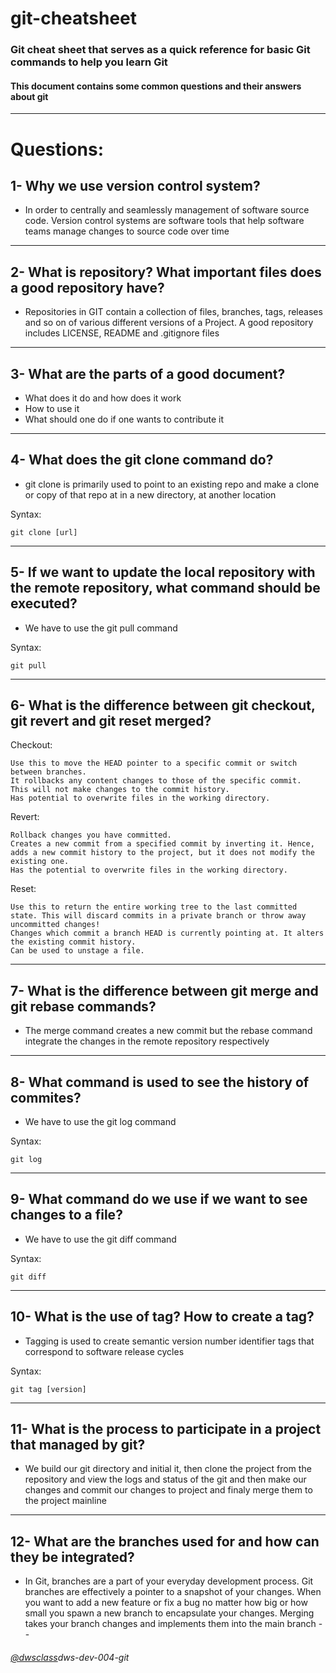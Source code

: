 # git-cheatsheet
### Git cheat sheet that serves as a quick reference for basic Git commands to help you learn Git

#### This document contains some common questions and their answers about git  
---
# Questions:
## 1- Why we use version control system? 
* In order to centrally and seamlessly management of software source code. Version control systems are software tools that help software teams manage changes to source code over time 
---
## 2- What is repository?  What important files does a good repository have?
* Repositories in GIT contain a collection of files, branches, tags, releases and so on of various different versions of a Project. A good repository includes LICENSE, README and .gitignore files
---
## 3- What are the parts of a good document?
* What does it do and how does it work
* How to use it 
* What should one do if one wants to contribute it
---
## 4- What does the git clone command do?
* git clone is primarily used to point to an existing repo and make a clone or copy of that repo at in a new directory, at another location

Syntax:

    git clone [url]
---
## 5- If we want to update the local repository with the remote repository, what command should be executed? 
* We have to use the git pull command 

Syntax:

    git pull
---
## 6- What is the difference between git checkout, git revert and git reset merged?
Checkout:

    Use this to move the HEAD pointer to a specific commit or switch between branches.
    It rollbacks any content changes to those of the specific commit.
    This will not make changes to the commit history.
    Has potential to overwrite files in the working directory.

Revert:

    Rollback changes you have committed.
    Creates a new commit from a specified commit by inverting it. Hence, adds a new commit history to the project, but it does not modify the existing one.
    Has the potential to overwrite files in the working directory.

Reset:

    Use this to return the entire working tree to the last committed state. This will discard commits in a private branch or throw away uncommitted changes!
    Changes which commit a branch HEAD is currently pointing at. It alters the existing commit history.
    Can be used to unstage a file.
---
## 7- What is the difference between git merge and git rebase commands?
* The merge command creates a new commit but the rebase command integrate the changes in the remote repository respectively  
---
## 8- What command is used to see the history of commites? 
* We have to use the git log command 

Syntax:

    git log
---
## 9- What command do we use if we want to see changes to a file? 
* We have to use the git diff command 

Syntax:

    git diff
---
## 10- What is the use of tag? How to create a tag? 
* Tagging is  used to create semantic version number identifier tags that correspond to software release cycles

Syntax:

    git tag [version]
---
## 11- What is the process to participate in a project that managed by git?
* We build our git directory and initial it, then clone the project from the repository and view the logs and status of the git and then make our changes and commit our changes to project and finaly merge them to the  project mainline
---
## 12- What are the branches used for and how can they be integrated? 
* In Git, branches are a part of your everyday development process. Git branches are effectively a pointer to a snapshot of your changes. When you want to add a new feature or fix a bug no matter how big or how small you spawn a new branch to encapsulate your changes. Merging takes your branch changes and implements them into the main branch
--
###### [@dwsclass](https://github.com/dwsclass)dws-dev-004-git





